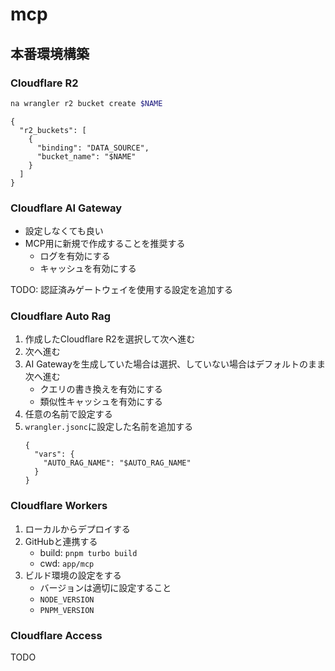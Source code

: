 # mcp

## 本番環境構築

### Cloudflare R2

```bash
na wrangler r2 bucket create $NAME
```

```json:wrangler.jsonc
{
  "r2_buckets": [
    {
      "binding": "DATA_SOURCE",
      "bucket_name": "$NAME"
    }
  ]
}
```

### Cloudflare AI Gateway

- 設定しなくても良い
- MCP用に新規で作成することを推奨する
  - ログを有効にする
  - キャッシュを有効にする

TODO: 認証済みゲートウェイを使用する設定を追加する

### Cloudflare Auto Rag

1. 作成したCloudflare R2を選択して次ヘ進む
1. 次へ進む
1. AI Gatewayを生成していた場合は選択、していない場合はデフォルトのまま次へ進む
   - クエリの書き換えを有効にする
   - 類似性キャッシュを有効にする
1. 任意の名前で設定する
1. `wrangler.jsonc`に設定した名前を追加する
   ```json:wrangler.jsonc
   {
     "vars": {
       "AUTO_RAG_NAME": "$AUTO_RAG_NAME"
     }
   }
   ```

### Cloudflare Workers

1. ローカルからデプロイする
1. GitHubと連携する
   - build: `pnpm turbo build`
   - cwd: `app/mcp`
1. ビルド環境の設定をする
   - バージョンは適切に設定すること
   - `NODE_VERSION`
   - `PNPM_VERSION`

### Cloudflare Access

TODO
